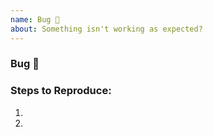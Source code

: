 ```yaml
---
name: Bug 🐞
about: Something isn't working as expected?
---
```


<!-- Please search existing issues to avoid creating duplicates. -->

### Bug 🐞
<!-- Clear and concise description of what the bug is. -->



### Steps to Reproduce:

1. 
2. 



<!-- If you have code sample, error messages, stack traces, please provide it. -->
<!-- Optionally think about how this could be fixed. Can you fix it and submit a PR? -->
